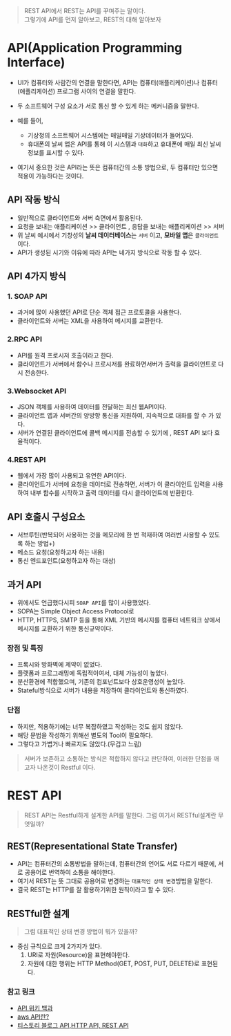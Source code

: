 > REST API에서 REST는 API를 꾸며주는 말이다.   
> 그렇기에 API를 먼저 알아보고, REST의 대해 알아보자    

# API(Application Programming Interface)
- UI가 컴퓨터와 사람간의 연결을 말한다면, API는 컴퓨터(애플리케이션)나 컴퓨터(애플리케이션) 프로그램 사이의 연결을 말한다. 
- 두 소프트웨어 구성 요소가 서로 통신 할 수 있게 하는 메커니즘을 말한다. 
- 예를 들어, 
    - 기상청의 소프트웨어 시스템에는 매일매일 기상데이터가 들어있다. 
    - 휴대폰의 날씨 앱은 API를 통해 이 시스템과 `대화`하고 휴대폰에 매일 최신 날씨 정보를 표시할 수 있다.

- 여기서 중요한 것은 API라는 뜻은 컴퓨터간의 소통 방법으로, 두 컴퓨터만 있으면 적용이 가능하다는 것이다. 

## API 작동 방식
- 일반적으로 클라이언트와 서버 측면에서 활용된다. 
- 요청을 보내는 애플리케이션 >> 클라이언트 , 응답을 보내는 애플리케이션 >> 서버 
- 위 날씨 예시에서 기창성의 **날씨 데이터베이스**는 `서버` 이고, **모바일 앱**은 `클라이언트` 이다.
- API가 생성된 시기와 이유에 따라 API는 네가지 방식으로 작동 할 수 있다. 

## API 4가지 방식
### 1. SOAP API
 - 과거에 많이 사용했던 API로 단순 객체 접근 프로토콜을 사용한다. 
 - 클라이언트와 서버는 XML을 사용하여 메시지를 교환한다. 

### 2.RPC API
 - API를 원격 프로시저 호출이라고 한다. 
 - 클라이언트가 서버에서 함수나 프로시저를 완료하면서버가 출력을 클라이언트로 다시 전송한다.

### 3.Websocket API
 - JSON 객체를 사용하여 데이터를 전달하는 최신 웹API이다. 
 - 클라이언트 앱과 서버간의 양방향 통신을 지원하여, 지속적으로 대화를 할 수 가 있다.
 - 서버가 연결된 클라이언트에 콜백 메시지를 전송할 수 있기에 , REST API 보다 효율적이다. 

### 4.REST API
 - 웹에서 가장 많이 사용되고 유연한 API이다.
 - 클라이언트가 서버에 요청을 데이터로 전송하면, 서버가 이 클라이언트 입력을 사용하여 내부 함수를 시작하고 출력 데이터를 다시 클라이언트에 반환한다. 

## API 호출시 구성요소
 - 서브루틴(반복되어 사용하는 것을 메모리에 한 번 적재하여 여러번 사용할 수 있도록 하는 방법+)
 - 메소드 요청(요청하고자 하는 내용)
 - 통신 엔드포인트(요청하고자 하는 대상)


## 과거 API 
 - 위에서도 언급했다시피 `SOAP API`를 많이 사용했었다.
 - SOPA는 Simple Object Access Protocol로 
 - HTTP, HTTPS, SMTP 등을 통해 XML 기반의 메시지를 컴퓨터 네트워크 상에서 메시지를 교환하기 위한 통신규약이다. 

### 장점 및 특징
  -  프록시와 방화벽에 제약이 없었다. 
  -  플랫폼과 프로그래밍에 독립적이여서, 대체 가능성이 높았다. 
  -  분산환경에 적합했으며, 기존의 컴포넌트보다 상호운영성이 높았다. 
  -  Stateful방식으로 서버가 내용을 저장하여 클라이언트와 통신하였다. 

### 단점
 - 하지만, 적용하기에는 너무 복잡하였고 작성하는 것도 쉽지 않았다.
 - 해당 문법을 작성하기 위해선 별도의 Tool이 필요하다.
 - 그렇다고 가볍거나 빠르지도 않았다.(무겁고 느림)

> 서버가 보존하고 소통하는 방식은 적합하지 않다고 판단하여, 이러한 단점을 깨고자 나온것이 Restful 이다. 

# REST API
> REST API는 Restful하게 설계한 API를 말한다. 그럼 여기서 RESTful설계란 무엇일까?

## REST(Representational State Transfer)
 - API는 컴퓨터간의 소통방법을 말하는데, 컴퓨터간의 언어도 서로 다르기 때문에, 서로 공용어로 번역하여 소통을 해야한다. 
 - 여기서 REST는  뜻 그대로 공용어로 변경하는 `대표적인 상태 변경`방법을 말한다.  
 - 결국 REST는 HTTP를 잘 활용하기위한 원칙이라고 할 수 있다. 

## RESTful한 설계 
> 그럼 대표적인 상태 변경 방법이 뭐가 있을까? 
 - 중심 규칙으로 크게 2가지가 있다. 
    1. URI로 자원(Resource)을 표현해야한다.  
    2. 자원에 대한 행위는 HTTP Method(GET, POST, PUT, DELETE)로 표현된다.



### 참고 링크 
- [API 위키 백과](https://ko.wikipedia.org/wiki/API)   
- [aws API란?](https://aws.amazon.com/ko/what-is/api/)
- [티스토리 블로그 API,HTTP API, REST API](https://bentist.tistory.com/37)
